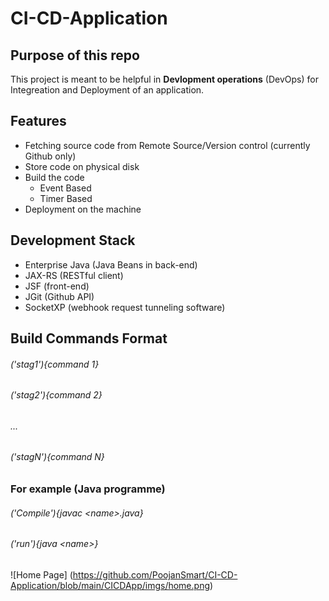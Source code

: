 # CI-CD-Application

## Purpose of this repo

This project is meant to be helpful in **Devlopment operations** (DevOps) for Integreation and Deployment of an application.

## Features

* Fetching source code from Remote Source/Version control (currently Github only)
* Store code on physical disk
* Build the code
  * Event Based
  * Timer Based
* Deployment on the machine

## Development Stack

* Enterprise Java (Java Beans in back-end)
* JAX-RS (RESTful client)
* JSF (front-end)
* JGit (Github API)
* SocketXP (webhook request tunneling software)

## Build Commands Format

###### ('stag1'){command 1}
###### ('stag2'){command 2}
###### ...
###### ('stagN'){command N}

### For example (Java programme)
###### ('Compile'){javac \<name\>.java}
###### ('run'){java \<name\>}

![Home Page]
(https://github.com/PoojanSmart/CI-CD-Application/blob/main/CICDApp/imgs/home.png)
